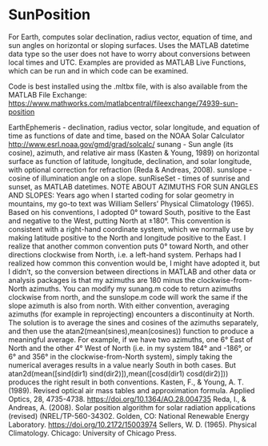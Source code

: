 # SunPosition
For Earth, computes solar declination, radius vector, equation of time, and sun angles on horizontal or sloping surfaces.
Uses the MATLAB datetime data type so the user does not have to worry about conversions between local times and UTC.
Examples are provided as MATLAB Live Functions, which can be run and in which code can be examined.

Code is best installed using the .mltbx file, with is also available from the MATLAB File Exchange:
https://www.mathworks.com/matlabcentral/fileexchange/74939-sun-position

EarthEphemeris - declination, radius vector, solar longitude, and equation of time as functions of date and time, based on the NOAA Solar Calculator http://www.esrl.noaa.gov/gmd/grad/solcalc/
sunang - Sun angle (its cosine), azimuth, and relative air mass (Kasten & Young, 1989) on horizontal surface as function of latitude, longitude, declination, and solar longitude, with optional correction for refraction (Reda & Andreas, 2008).
sunslope - cosine of illumination angle on a slope.
sunRiseSet - times of sunrise and sunset, as MATLAB datetimes.
NOTE ABOUT AZIMUTHS FOR SUN ANGLES AND SLOPES: Years ago when I started coding for solar geometry in mountains, my go-to text was William Sellers’ Physical Climatology (1965). Based on his conventions, I adopted 0° toward South, positive to the East and negative to the West, putting North at ±180°. This convention is consistent with a right-hand coordinate system, which we normally use by making latitude positive to the North and longitude positive to the East. I realize that another common convention puts 0° toward North, and other directions clockwise from North, i.e. a left-hand system. Perhaps had I realized how common this convention would be, I might have adopted it, but I didn’t, so the conversion between directions in MATLAB and other data or analysis packages is that my azimuths are 180 minus the clockwise-from-North azimuths. You can modify my sunang.m code to return azimuths clockwise from north, and the sunslope.m code will work the same if the slope azimuth is also from north.
With either convention, averaging azimuths (for example in reprojecting) encounters a discontinuity at North. The solution is to average the sines and cosines of the azimuths separately, and then use the atan2(mean(sines),mean(cosines)) function to produce a meaningful average. For example, if we have two azimuths, one 6° East of North and the other 4° West of North (i.e. in my system 184° and -186°, or 6° and 356° in the clockwise-from-North system), simply taking the numerical averages results in a value nearly South in both cases. But atan2d(mean([sind(dir1) sind(dir2)]),mean([cosd(dir1) cosd(dir2)])) produces the right result in both conventions.
Kasten, F., & Young, A. T. (1989). Revised optical air mass tables and approximation formula. Applied Optics, 28, 4735-4738. https://doi.org/10.1364/AO.28.004735
Reda, I., & Andreas, A. (2008). Solar position algorithm for solar radiation applications (revised) (NREL/TP-560-34302. Golden, CO: National Renewable Energy Laboratory. https://doi.org/10.2172/15003974
Sellers, W. D. (1965). Physical Climatology. Chicago: University of Chicago Press.
